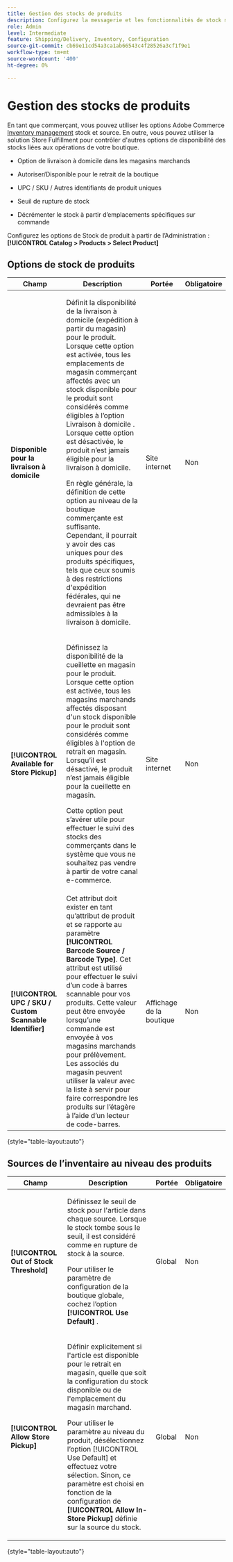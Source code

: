 ```yaml
---
title: Gestion des stocks de produits
description: Configurez la messagerie et les fonctionnalités de stock marchand disponibles pour les clients.
role: Admin
level: Intermediate
feature: Shipping/Delivery, Inventory, Configuration
source-git-commit: cb69e11cd54a3ca1ab66543c4f28526a3cf1f9e1
workflow-type: tm+mt
source-wordcount: '400'
ht-degree: 0%

---
```


# Gestion des stocks de produits

En tant que commerçant, vous pouvez utiliser les options Adobe Commerce [Inventory management](https://experienceleague.adobe.com/fr/docs/commerce-admin/inventory/introduction) stock et source. En outre, vous pouvez utiliser la solution Store Fulfillment pour contrôler d&#39;autres options de disponibilité des stocks liées aux opérations de votre boutique.

- Option de livraison à domicile dans les magasins marchands

- Autoriser/Disponible pour le retrait de la boutique

- UPC / SKU / Autres identifiants de produit uniques

- Seuil de rupture de stock

- Décrémenter le stock à partir d’emplacements spécifiques sur commande

Configurez les options de Stock de produit à partir de l’Administration : **[!UICONTROL Catalog > Products > Select Product]**

## **Options de stock de produits**

| **Champ** | **Description** | **Portée** | **Obligatoire** |
|----------------------------------------------------------|-----------------------------------------------------------------------------------------------------------------------------------------------------------------------------------------------------------------------------------------------------------------------------------------------------------------------------------------------------------------------------------------------------------------------------------------------------------------------------------------------------------------------------------------------------------|------------|--------------|
| **Disponible pour la livraison à domicile** | <p>Définit la disponibilité de la livraison à domicile (expédition à partir du magasin) pour le produit. Lorsque cette option est activée, tous les emplacements de magasin commerçant affectés avec un stock disponible pour le produit sont considérés comme éligibles à l’option Livraison à domicile . Lorsque cette option est désactivée, le produit n’est jamais éligible pour la livraison à domicile.</p>En règle générale, la définition de cette option au niveau de la boutique commerçante est suffisante. Cependant, il pourrait y avoir des cas uniques pour des produits spécifiques, tels que ceux soumis à des restrictions d&#39;expédition fédérales, qui ne devraient pas être admissibles à la livraison à domicile.</p> | Site internet | Non |
| **[!UICONTROL Available for Store Pickup]** | <p>Définissez la disponibilité de la cueillette en magasin pour le produit. Lorsque cette option est activée, tous les magasins marchands affectés disposant d&#39;un stock disponible pour le produit sont considérés comme éligibles à l&#39;option de retrait en magasin. Lorsqu’il est désactivé, le produit n’est jamais éligible pour la cueillette en magasin.</p><p>Cette option peut s’avérer utile pour effectuer le suivi des stocks des commerçants dans le système que vous ne souhaitez pas vendre à partir de votre canal e-commerce.</p> | Site internet | Non |
| **[!UICONTROL UPC / SKU / Custom Scannable Identifier]** | Cet attribut doit exister en tant qu’attribut de produit et se rapporte au paramètre **[!UICONTROL Barcode Source / Barcode Type]**. Cet attribut est utilisé pour effectuer le suivi d’un code à barres scannable pour vos produits. Cette valeur peut être envoyée lorsqu’une commande est envoyée à vos magasins marchands pour prélèvement. Les associés du magasin peuvent utiliser la valeur avec la liste à servir pour faire correspondre les produits sur l’étagère à l’aide d’un lecteur de code-barres. | Affichage de la boutique | Non |

{style="table-layout:auto"}

## Sources de l’inventaire au niveau des produits

| **Champ** | **Description** | **Portée** | **Obligatoire** |
|-----------------------------------------|---------------------------------------------------------------------------------------------------------------------------------------------------------------------------------------------------------------------------------------------------------------------------------------------------------------------------------------------------------------------------------------------------------|-----------|--------------|
| **[!UICONTROL Out of Stock Threshold]** | <p>Définissez le seuil de stock pour l&#39;article dans chaque source. Lorsque le stock tombe sous le seuil, il est considéré comme en rupture de stock à la source.</p><p>Pour utiliser le paramètre de configuration de la boutique globale, cochez l’option **[!UICONTROL Use Default]** .</p> | Global | Non |
| **[!UICONTROL Allow Store Pickup]** | <p>Définir explicitement si l&#39;article est disponible pour le retrait en magasin, quelle que soit la configuration du stock disponible ou de l&#39;emplacement du magasin marchand.</p><p>Pour utiliser le paramètre au niveau du produit, désélectionnez l’option [!UICONTROL Use Default] et effectuez votre sélection. Sinon, ce paramètre est choisi en fonction de la configuration de **[!UICONTROL Allow In-Store Pickup]** définie sur la source du stock.</p> | Global | Non |

{style="table-layout:auto"}

